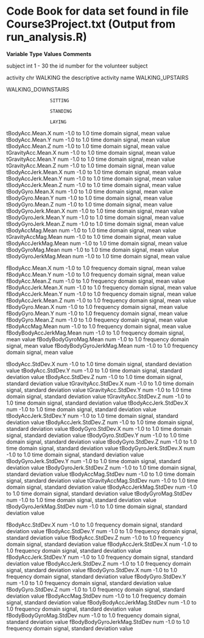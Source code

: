 # Code Book for data set found in file Course3Project.txt (Output from run_analysis.R)

 __Variable__		     __Type__	__Values__ 		__Comments__

 subject                     int  	1 - 30			the id number for the volunteer subject

 activity                    chr 	WALKING
			the descriptive activity name
					WALKING_UPSTAIRS
					
WALKING_DOWNSTAIRS

					SITTING

					STANDING

					LAYING

 tBodyAcc.Mean.X             num  	-1.0 to 1.0		time domain signal, mean value
 tBodyAcc.Mean.Y             num  	-1.0 to 1.0		time domain signal, mean value
 tBodyAcc.Mean.Z             num  	-1.0 to 1.0		time domain signal, mean value
 tGravityAcc.Mean.X          num  	-1.0 to 1.0		time domain signal, mean value
 tGravityAcc.Mean.Y          num  	-1.0 to 1.0		time domain signal, mean value
 tGravityAcc.Mean.Z          num  	-1.0 to 1.0		time domain signal, mean value
 tBodyAccJerk.Mean.X         num  	-1.0 to 1.0		time domain signal, mean value
 tBodyAccJerk.Mean.Y         num  	-1.0 to 1.0		time domain signal, mean value
 tBodyAccJerk.Mean.Z         num  	-1.0 to 1.0		time domain signal, mean value
 tBodyGyro.Mean.X            num  	-1.0 to 1.0		time domain signal, mean value
 tBodyGyro.Mean.Y            num  	-1.0 to 1.0		time domain signal, mean value
 tBodyGyro.Mean.Z            num  	-1.0 to 1.0		time domain signal, mean value
 tBodyGyroJerk.Mean.X        num  	-1.0 to 1.0		time domain signal, mean value
 tBodyGyroJerk.Mean.Y        num  	-1.0 to 1.0		time domain signal, mean value
 tBodyGyroJerk.Mean.Z        num  	-1.0 to 1.0		time domain signal, mean value
 tBodyAccMag.Mean            num  	-1.0 to 1.0		time domain signal, mean value
 tGravityAccMag.Mean         num  	-1.0 to 1.0		time domain signal, mean value
 tBodyAccJerkMag.Mean        num  	-1.0 to 1.0		time domain signal, mean value
 tBodyGyroMag.Mean           num  	-1.0 to 1.0		time domain signal, mean value
 tBodyGyroJerkMag.Mean       num  	-1.0 to 1.0		time domain signal, mean value

 fBodyAcc.Mean.X             num  	-1.0 to 1.0		frequency domain signal, mean value
 fBodyAcc.Mean.Y             num  	-1.0 to 1.0		frequency domain signal, mean value
 fBodyAcc.Mean.Z             num  	-1.0 to 1.0		frequency domain signal, mean value
 fBodyAccJerk.Mean.X         num  	-1.0 to 1.0		frequency domain signal, mean value
 fBodyAccJerk.Mean.Y         num  	-1.0 to 1.0		frequency domain signal, mean value
 fBodyAccJerk.Mean.Z         num  	-1.0 to 1.0		frequency domain signal, mean value
 fBodyGyro.Mean.X            num  	-1.0 to 1.0		frequency domain signal, mean value
 fBodyGyro.Mean.Y            num  	-1.0 to 1.0		frequency domain signal, mean value
 fBodyGyro.Mean.Z            num  	-1.0 to 1.0		frequency domain signal, mean value
 fBodyAccMag.Mean            num  	-1.0 to 1.0		frequency domain signal, mean value
 fBodyBodyAccJerkMag.Mean    num  	-1.0 to 1.0		frequency domain signal, mean value
 fBodyBodyGyroMag.Mean       num  	-1.0 to 1.0		frequency domain signal, mean value
 fBodyBodyGyroJerkMag.Mean   num  	-1.0 to 1.0		frequency domain signal, mean value

 tBodyAcc.StdDev.X           num  	-1.0 to 1.0		time domain signal, standard deviation value
 tBodyAcc.StdDev.Y           num  	-1.0 to 1.0		time domain signal, standard deviation value
 tBodyAcc.StdDev.Z           num  	-1.0 to 1.0		time domain signal, standard deviation value
 tGravityAcc.StdDev.X        num  	-1.0 to 1.0		time domain signal, standard deviation value
 tGravityAcc.StdDev.Y        num  	-1.0 to 1.0		time domain signal, standard deviation value
 tGravityAcc.StdDev.Z        num 	-1.0 to 1.0		time domain signal, standard deviation value
 tBodyAccJerk.StdDev.X       num  	-1.0 to 1.0		time domain signal, standard deviation value
 tBodyAccJerk.StdDev.Y       num  	-1.0 to 1.0		time domain signal, standard deviation value
 tBodyAccJerk.StdDev.Z       num  	-1.0 to 1.0		time domain signal, standard deviation value
 tBodyGyro.StdDev.X          num  	-1.0 to 1.0		time domain signal, standard deviation value
 tBodyGyro.StdDev.Y          num  	-1.0 to 1.0		time domain signal, standard deviation value
 tBodyGyro.StdDev.Z          num  	-1.0 to 1.0		time domain signal, standard deviation value
 tBodyGyroJerk.StdDev.X      num  	-1.0 to 1.0		time domain signal, standard deviation value
 tBodyGyroJerk.StdDev.Y      num  	-1.0 to 1.0		time domain signal, standard deviation value
 tBodyGyroJerk.StdDev.Z      num  	-1.0 to 1.0		time domain signal, standard deviation value
 tBodyAccMag.StdDev          num  	-1.0 to 1.0		time domain signal, standard deviation value
 tGravityAccMag.StdDev       num  	-1.0 to 1.0		time domain signal, standard deviation value
 tBodyAccJerkMag.StdDev      num  	-1.0 to 1.0		time domain signal, standard deviation value
 tBodyGyroMag.StdDev         num  	-1.0 to 1.0		time domain signal, standard deviation value
 tBodyGyroJerkMag.StdDev     num  	-1.0 to 1.0		time domain signal, standard deviation value

 fBodyAcc.StdDev.X           num  	-1.0 to 1.0		frequency domain signal, standard deviation value
 fBodyAcc.StdDev.Y           num  	-1.0 to 1.0		frequency domain signal, standard deviation value
 fBodyAcc.StdDev.Z           num  	-1.0 to 1.0		frequency domain signal, standard deviation value
 fBodyAccJerk.StdDev.X       num  	-1.0 to 1.0		frequency domain signal, standard deviation value
 fBodyAccJerk.StdDev.Y       num  	-1.0 to 1.0		frequency domain signal, standard deviation value
 fBodyAccJerk.StdDev.Z       num  	-1.0 to 1.0		frequency domain signal, standard deviation value
 fBodyGyro.StdDev.X          num  	-1.0 to 1.0		frequency domain signal, standard deviation value
 fBodyGyro.StdDev.Y          num  	-1.0 to 1.0		frequency domain signal, standard deviation value
 fBodyGyro.StdDev.Z          num  	-1.0 to 1.0		frequency domain signal, standard deviation value
 fBodyAccMag.StdDev          num  	-1.0 to 1.0		frequency domain signal, standard deviation value
 fBodyBodyAccJerkMag.StdDev  num  	-1.0 to 1.0		frequency domain signal, standard deviation value
 fBodyBodyGyroMag.StdDev     num  	-1.0 to 1.0		frequency domain signal, standard deviation value
 fBodyBodyGyroJerkMag.StdDev num  	-1.0 to 1.0		frequency domain signal, standard deviation value
